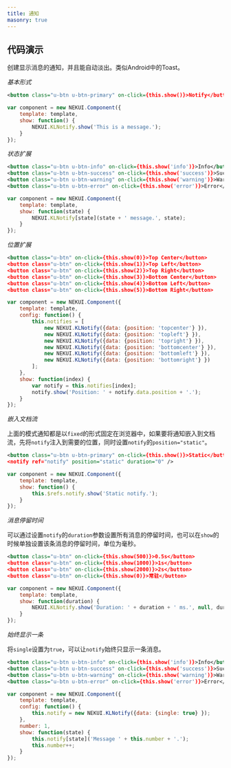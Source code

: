 ```yaml
---
title: 通知
masonry: true
---
```


## 代码演示

创建显示消息的通知，并且能自动淡出。类似Android中的Toast。

<div id="grid-itemOuter"></div>

<!-- demo_start -->
*基本形式*

<div class="m-example"></div>

```xml
<button class="u-btn u-btn-primary" on-click={this.show()}>Notify</button>
```

```javascript
var component = new NEKUI.Component({
    template: template,
    show: function() {
        NEKUI.KLNotify.show('This is a message.');
    }
});
```
<!-- demo_end -->

<!-- demo_start -->
*状态扩展*

<div class="m-example"></div>

```xml
<button class="u-btn u-btn-info" on-click={this.show('info')}>Info</button>
<button class="u-btn u-btn-success" on-click={this.show('success')}>Success</button>
<button class="u-btn u-btn-warning" on-click={this.show('warning')}>Warning</button>
<button class="u-btn u-btn-error" on-click={this.show('error')}>Error</button>
```

```javascript
var component = new NEKUI.Component({
    template: template,
    show: function(state) {
        NEKUI.KLNotify[state](state + ' message.', state);
    }
});
```
<!-- demo_end -->

<!-- demo_start -->
*位置扩展*

<div class="m-example"></div>

```xml
<button class="u-btn" on-click={this.show(0)}>Top Center</button>
<button class="u-btn" on-click={this.show(1)}>Top Left</button>
<button class="u-btn" on-click={this.show(2)}>Top Right</button>
<button class="u-btn" on-click={this.show(3)}>Bottom Center</button>
<button class="u-btn" on-click={this.show(4)}>Bottom Left</button>
<button class="u-btn" on-click={this.show(5)}>Bottom Right</button>
```

```javascript
var component = new NEKUI.Component({
    template: template,
    config: function() {
        this.notifies = [
            new NEKUI.KLNotify({data: {position: 'topcenter'} }),
            new NEKUI.KLNotify({data: {position: 'topleft'} }),
            new NEKUI.KLNotify({data: {position: 'topright'} }),
            new NEKUI.KLNotify({data: {position: 'bottomcenter'} }),
            new NEKUI.KLNotify({data: {position: 'bottomleft'} }),
            new NEKUI.KLNotify({data: {position: 'bottomright'} })
        ];
    },
    show: function(index) {
        var notify = this.notifies[index];
        notify.show('Position: ' + notify.data.position + '.');
    }
});
```
<!-- demo_end -->

<!-- demo_start -->
*嵌入文档流*

上面的模式通知都是以`fixed`的形式固定在浏览器中，如果要将通知嵌入到文档流，先将`notify`注入到需要的位置，同时设置`notify`的`position="static"`。

<div class="m-example"></div>

```xml
<button class="u-btn u-btn-primary" on-click={this.show()}>Static</button>
<notify ref="notify" position="static" duration="0" />
```

```javascript
var component = new NEKUI.Component({
    template: template,
    show: function() {
        this.$refs.notify.show('Static notify.');
    }
});
```
<!-- demo_end -->

<!-- demo_start -->
*消息停留时间*

可以通过设置`notify`的`duration`参数设置所有消息的停留时间，也可以在`show`的时候单独设置该条消息的停留时间，单位为毫秒。

<div class="m-example"></div>

```xml
<button class="u-btn" on-click={this.show(500)}>0.5s</button>
<button class="u-btn" on-click={this.show(1000)}>1s</button>
<button class="u-btn" on-click={this.show(2000)}>2s</button>
<button class="u-btn" on-click={this.show(0)}>常驻</button>
```

```javascript
var component = new NEKUI.Component({
    template: template,
    show: function(duration) {
        NEKUI.KLNotify.show('Duration: ' + duration + ' ms.', null, duration);
    }
});
```
<!-- demo_end -->

<!-- demo_start -->
*始终显示一条*

将`single`设置为`true`，可以让`notify`始终只显示一条消息。

<div class="m-example"></div>

```xml
<button class="u-btn u-btn-info" on-click={this.show('info')}>Info</button>
<button class="u-btn u-btn-success" on-click={this.show('success')}>Success</button>
<button class="u-btn u-btn-warning" on-click={this.show('warning')}>Warning</button>
<button class="u-btn u-btn-error" on-click={this.show('error')}>Error</button>
```

```javascript
var component = new NEKUI.Component({
    template: template,
    config: function() {
        this.notify = new NEKUI.KLNotify({data: {single: true} });
    },
    number: 1,
    show: function(state) {
        this.notify[state]('Message ' + this.number + '.');
        this.number++;
    }
});
```
<!-- demo_end -->
